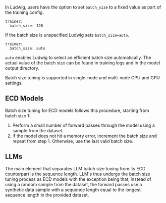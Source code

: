 In Ludwig, users have the option to set `batch_size` to a fixed value as part of the training config.
```
trainer:
  batch_size: 128
```
If the batch size is unspecified Ludwig sets `batch_size=auto`.

```
trainer:
  batch_size: auto
```
`auto` enables Ludwig to select an efficient batch size automatically. The actual value of the batch size can be found in training logs and in the model output directory.

Batch size tuning is supported in single-node and multi-node CPU and GPU settings.

## ECD Models

Batch size tuning for ECD models follows this procedure, starting from batch size 1:
1. Perform a small number of forward passes through the model using a sample from the dataset
2. If the model does not hit a memory error, increment the batch size and repeat from step 1. Otherwise, use the last valid batch size.

## LLMs
The main element that separates LLM batch size tuning from its ECD counterpart is the sequence length. LLM's thus undergo the batch size tuning process as ECD models with the exception being that, instead of using a random sample from the dataset, the forward passes use a synthetic data sample with a sequence length equal to the longest sequence length in the provided dataset.